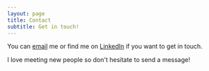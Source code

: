 ```yaml
---
layout: page
title: Contact
subtitle: Get in touch!
---
```


You can [email](mailto:ukbharani@gmail.com) me or find me on [LinkedIn](https://www.linkedin.com/in/bharani-ujjaini-kempaiah) if you want to get in touch. 

I love meeting new people so don't hesitate to send a message!
